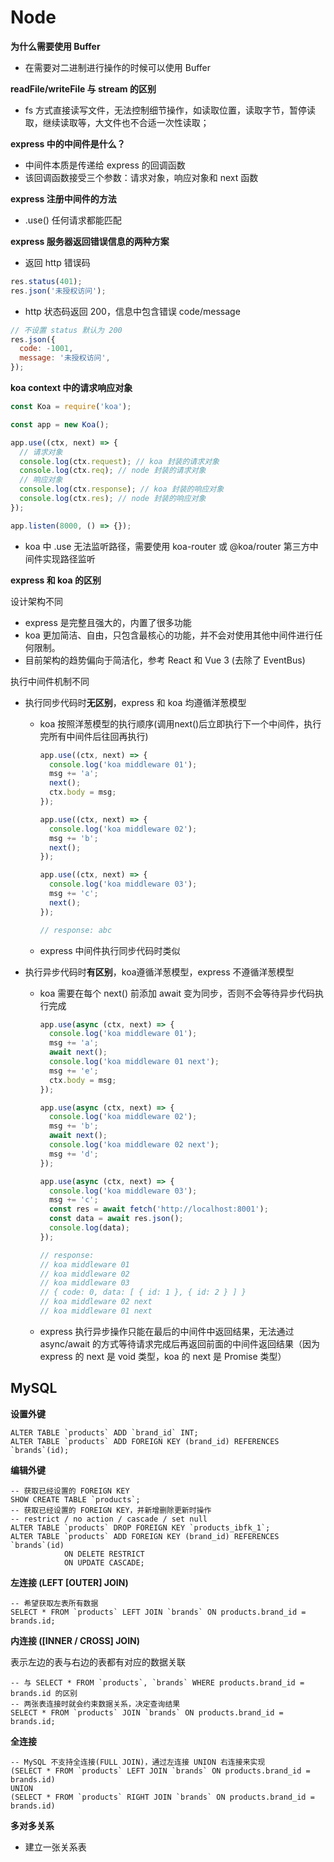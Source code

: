 # Node

**为什么需要使用 Buffer**

- 在需要对二进制进行操作的时候可以使用 Buffer

**readFile/writeFile 与 stream 的区别**

- fs 方式直接读写文件，无法控制细节操作，如读取位置，读取字节，暂停读取，继续读取等，大文件也不合适一次性读取；

**express 中的中间件是什么？**

- 中间件本质是传递给 express 的回调函数
- 该回调函数接受三个参数：请求对象，响应对象和 next 函数

**express 注册中间件的方法**

- .use() 任何请求都能匹配

**express 服务器返回错误信息的两种方案**

- 返回 http 错误码

```js
res.status(401);
res.json('未授权访问');
```

- http 状态码返回 200，信息中包含错误 code/message

```js
// 不设置 status 默认为 200
res.json({
  code: -1001,
  message: '未授权访问',
});
```

**koa context 中的请求响应对象**

```js
const Koa = require('koa');

const app = new Koa();

app.use((ctx, next) => {
  // 请求对象
  console.log(ctx.request); // koa 封装的请求对象
  console.log(ctx.req); // node 封装的请求对象
  // 响应对象
  console.log(ctx.response); // koa 封装的响应对象
  console.log(ctx.res); // node 封装的响应对象
});

app.listen(8000, () => {});
```

- koa 中 .use 无法监听路径，需要使用 koa-router 或 @koa/router 第三方中间件实现路径监听



**express 和 koa 的区别**

设计架构不同

- express 是完整且强大的，内置了很多功能
- koa 更加简洁、自由，只包含最核心的功能，并不会对使用其他中间件进行任何限制。
- 目前架构的趋势偏向于简洁化，参考 React 和 Vue 3 (去除了 EventBus)

执行中间件机制不同

* 执行同步代码时**无区别**，express 和 koa 均遵循洋葱模型

  * koa 按照洋葱模型的执行顺序(调用next()后立即执行下一个中间件，执行完所有中间件后往回再执行)

    ```js
    app.use((ctx, next) => {
      console.log('koa middleware 01');
      msg += 'a';
      next();
      ctx.body = msg;
    });
    
    app.use((ctx, next) => {
      console.log('koa middleware 02');
      msg += 'b';
      next();
    });
    
    app.use((ctx, next) => {
      console.log('koa middleware 03');
      msg += 'c';
      next();
    });
    
    // response: abc
    ```

  * express 中间件执行同步代码时类似

* 执行异步代码时**有区别**，koa遵循洋葱模型，express 不遵循洋葱模型

  * koa 需要在每个 next() 前添加 await 变为同步，否则不会等待异步代码执行完成

    ```js
    app.use(async (ctx, next) => {
      console.log('koa middleware 01');
      msg += 'a';
      await next();
      console.log('koa middleware 01 next');
      msg += 'e';
      ctx.body = msg;
    });
    
    app.use(async (ctx, next) => {
      console.log('koa middleware 02');
      msg += 'b';
      await next();
      console.log('koa middleware 02 next');
      msg += 'd';
    });
    
    app.use(async (ctx, next) => {
      console.log('koa middleware 03');
      msg += 'c';
      const res = await fetch('http://localhost:8001');
      const data = await res.json();
      console.log(data);
    });
    
    // response:
    // koa middleware 01
    // koa middleware 02
    // koa middleware 03
    // { code: 0, data: [ { id: 1 }, { id: 2 } ] }
    // koa middleware 02 next
    // koa middleware 01 next
    ```

  * express 执行异步操作只能在最后的中间件中返回结果，无法通过 async/await 的方式等待请求完成后再返回前面的中间件返回结果（因为 express 的 next 是 void 类型，koa 的 next 是 Promise 类型）



## MySQL

**设置外键**

```mysql
ALTER TABLE `products` ADD `brand_id` INT;
ALTER TABLE `products` ADD FOREIGN KEY (brand_id) REFERENCES `brands`(id);
```

**编辑外键**

```mysql
-- 获取已经设置的 FOREIGN KEY
SHOW CREATE TABLE `products`;
-- 获取已经设置的 FOREIGN KEY，并新增删除更新时操作
-- restrict / no action / cascade / set null
ALTER TABLE `products` DROP FOREIGN KEY `products_ibfk_1`;
ALTER TABLE `products` ADD FOREIGN KEY (brand_id) REFERENCES `brands`(id)
			ON DELETE RESTRICT
			ON UPDATE CASCADE;
```

**左连接 (LEFT [OUTER] JOIN)**

```mysql
-- 希望获取左表所有数据
SELECT * FROM `products` LEFT JOIN `brands` ON products.brand_id = brands.id;
```

**内连接 ([INNER / CROSS] JOIN)**

表示左边的表与右边的表都有对应的数据关联

```mysql
-- 与 SELECT * FROM `products`, `brands` WHERE products.brand_id = brands.id 的区别
-- 两张表连接时就会约束数据关系，决定查询结果
SELECT * FROM `products` JOIN `brands` ON products.brand_id = brands.id;
```

**全连接**

```mysql
-- MySQL 不支持全连接(FULL JOIN)，通过左连接 UNION 右连接来实现
(SELECT * FROM `products` LEFT JOIN `brands` ON products.brand_id = brands.id)
UNION
(SELECT * FROM `products` RIGHT JOIN `brands` ON products.brand_id = brands.id)
```

**多对多关系**

- 建立一张关系表

